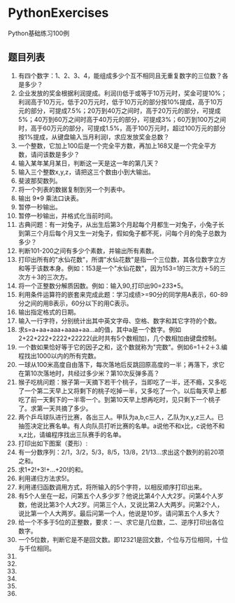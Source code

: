 # PythonExercises
Python基础练习100例
## 题目列表
 1. 有四个数字：1、2、3、4，能组成多少个互不相同且无重复数字的三位数？各是多少？
 2. 企业发放的奖金根据利润提成。利润(I)低于或等于10万元时，奖金可提10%；利润高于10万元，低于20万元时，低于10万元的部分按10%提成，高于10万元的部分，可提成7.5%；20万到40万之间时，高于20万元的部分，可提成5%；40万到60万之间时高于40万元的部分，可提成3%；60万到100万之间时，高于60万元的部分，可提成1.5%，高于100万元时，超过100万元的部分按1%提成，从键盘输入当月利润I，求应发放奖金总数？
 3. 一个整数，它加上100后是一个完全平方数，再加上168又是一个完全平方数，请问该数是多少？
 4. 输入某年某月某日，判断这一天是这一年的第几天？
 5. 输入三个整数x,y,z，请把这三个数由小到大输出。
 6. 斐波那契数列。
 7. 将一个列表的数据复制到另一个列表中。
 8. 输出 9*9 乘法口诀表。
 9. 暂停一秒输出。
 10. 暂停一秒输出，并格式化当前时间。
 11. 古典问题：有一对兔子，从出生后第3个月起每个月都生一对兔子，小兔子长到第三个月后每个月又生一对兔子，假如兔子都不死，问每个月的兔子总数为多少？
 12. 判断101-200之间有多少个素数，并输出所有素数。
 13. 打印出所有的"水仙花数"，所谓"水仙花数"是指一个三位数，其各位数字立方和等于该数本身。例如：153是一个"水仙花数"，因为153=1的三次方＋5的三次方＋3的三次方。
 14. 将一个正整数分解质因数。例如：输入90,打印出90=2*3*3*5。
 15. 利用条件运算符的嵌套来完成此题：学习成绩>=90分的同学用A表示，60-89分之间的用B表示，60分以下的用C表示。
 16. 输出指定格式的日期。
 17. 输入一行字符，分别统计出其中英文字母、空格、数字和其它字符的个数。
 18. 求s=a+aa+aaa+aaaa+aa...a的值，其中a是一个数字。例如2+22+222+2222+22222(此时共有5个数相加)，几个数相加由键盘控制。
 19. 一个数如果恰好等于它的因子之和，这个数就称为"完数"。例如6=1＋2＋3.编程找出1000以内的所有完数。
 20. 一球从100米高度自由落下，每次落地后反跳回原高度的一半；再落下，求它在第10次落地时，共经过多少米？第10次反弹多高？
 21. 猴子吃桃问题：猴子第一天摘下若干个桃子，当即吃了一半，还不瘾，又多吃了一个第二天早上又将剩下的桃子吃掉一半，又多吃了一个。以后每天早上都吃了前一天剩下的一半零一个。到第10天早上想再吃时，见只剩下一个桃子了。求第一天共摘了多少。
 22. 两个乒乓球队进行比赛，各出三人。甲队为a,b,c三人，乙队为x,y,z三人。已抽签决定比赛名单。有人向队员打听比赛的名单。a说他不和x比，c说他不和x,z比，请编程序找出三队赛手的名单。
 23. 打印出如下图案（菱形）:
 24. 有一分数序列：2/1，3/2，5/3，8/5，13/8，21/13...求出这个数列的前20项之和。
 25. 求1+2!+3!+...+20!的和。
 26. 利用递归方法求5!。
 27. 利用递归函数调用方式，将所输入的5个字符，以相反顺序打印出来。
 28. 有5个人坐在一起，问第五个人多少岁？他说比第4个人大2岁。问第4个人岁数，他说比第3个人大2岁。问第三个人，又说比第2人大两岁。问第2个人，说比第一个人大两岁。最后问第一个人，他说是10岁。请问第五个人多大？
 29. 给一个不多于5位的正整数，要求：一、求它是几位数，二、逆序打印出各位数字。
 30. 一个5位数，判断它是不是回文数。即12321是回文数，个位与万位相同，十位与千位相同。
 31. 
 32. 
 33. 
 34. 
 35. 
 36. 
 
